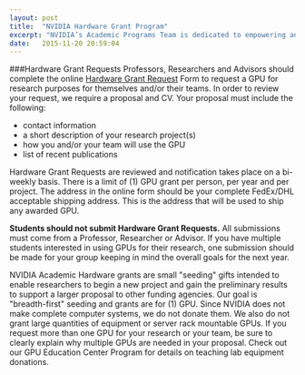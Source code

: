 ```yaml
---
layout: post
title:  "NVIDIA Hardware Grant Program"
excerpt: "NVIDIA’s Academic Programs Team is dedicated to empowering and collaborating with professors and researchers at universities worldwide by offering high-end GPUs to research groups working on deep learning."
date:   2015-11-20 20:59:04
---
```

###Hardware Grant Requests 
Professors, Researchers and Advisors should complete the online [Hardware Grant Request] Form to request a GPU for research purposes for themselves and/or their teams. In order to review your request, we require a proposal and CV. Your proposal must include the following:

- contact information 
- a short description of your research project(s)
- how you and/or your team will use the GPU
- list of recent publications

Hardware Grant Requests are reviewed and notification takes place on a bi-weekly basis.  There is a limit of (1) GPU grant per person, per year and per project. The address in the online form should be your complete FedEx/DHL acceptable shipping address.  This is the address that will be used to ship any awarded GPU.

**Students should not submit Hardware Grant Requests.** All submissions must come from a Professor, Researcher or Advisor. If you have multiple students interested in using GPUs for their research, one submission should be made for your group keeping in mind the overall goals for the next year.

NVIDIA Academic Hardware grants are small "seeding" gifts intended to enable researchers to begin a new project and gain the preliminary results to support a larger proposal to other funding agencies. Our goal is "breadth-first" seeding and grants are for (1) GPU.  Since NVIDIA does not make complete computer systems, we do not donate them. We also do not grant large quantities of equipment or server rack mountable GPUs. If you request more than one GPU for your research or your team, be sure to clearly explain why multiple GPUs are needed in your proposal. Check out our GPU Education Center Program for details on teaching lab equipment donations. 

[Hardware Grant Request]:	https://developer.nvidia.com/academic_hw_seeding